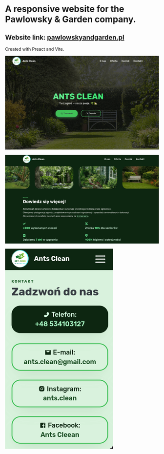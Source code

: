 # A responsive website for the Pawlowsky & Garden company.

## Website link: [pawlowskyandgarden.pl](https://pawlowskyandgarden.pl)

Created with Preact and Vite.

![Image 1](screenshots/0.png)

![Image 2](screenshots/1.png)

![Image 3](screenshots/2.png)
